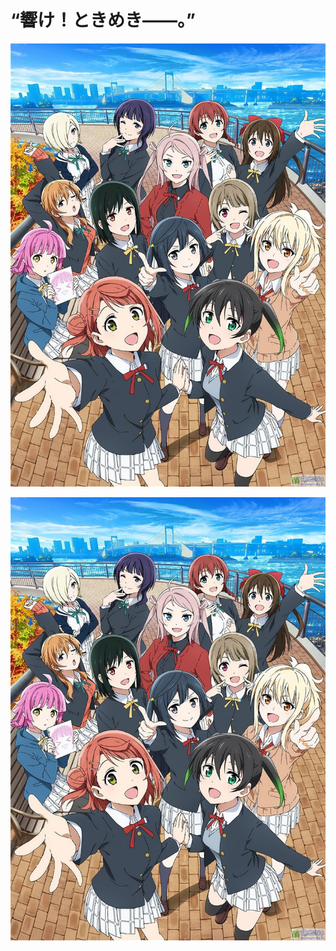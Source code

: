 # “響け！ときめき——。”
<img alt="虹ヶ咲学園スクールアイドル同好会" src="misc/img/Llnijigaku_Anime_KV2.jpg">

![虹ヶ咲学園スクールアイドル同好会](misc/img/Llnijigaku_Anime_KV2.jpg)
